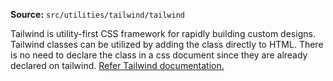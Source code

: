 **Source:** `src/utilities/tailwind/tailwind`

Tailwind is utility-first CSS framework for rapidly building custom designs. Tailwind classes can be utilized by adding the class directly to HTML. There is no need to declare the class in a css document since they are already declared on tailwind. [Refer Tailwind documentation.](https://tailwindcss.com/)